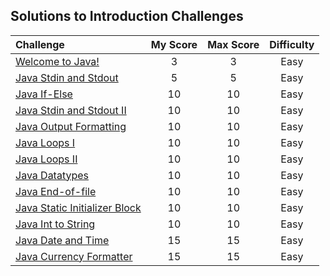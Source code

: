 ## Solutions to Introduction Challenges



| Challenge | My Score | Max Score | Difficulty |
| :--- | :---: | :---: | :---: |
| [Welcome to Java!](https://www.hackerrank.com/challenges/welcome-to-java) | 3 | 3 | Easy |
| [Java Stdin and Stdout](https://www.hackerrank.com/challenges/java-stdin-and-stdout-1) | 5 | 5 | Easy |
| [Java If-Else](https://www.hackerrank.com/challenges/java-if-else) | 10 | 10 | Easy |
| [Java Stdin and Stdout II](https://www.hackerrank.com/challenges/java-stdin-stdout) | 10 | 10 | Easy |
| [Java Output Formatting](https://www.hackerrank.com/challenges/java-output-formatting) | 10 | 10 | Easy |
| [Java Loops I](https://www.hackerrank.com/challenges/java-loops-i) | 10 | 10 | Easy |
| [Java Loops II](https://www.hackerrank.com/challenges/java-loops) | 10 | 10 | Easy |
| [Java Datatypes](https://www.hackerrank.com/challenges/java-datatypes) | 10 | 10 | Easy |
| [Java End-of-file](https://www.hackerrank.com/challenges/java-end-of-file) | 10 | 10 | Easy |
| [Java Static Initializer Block](https://www.hackerrank.com/challenges/java-static-initializer-block) | 10 | 10 | Easy |
| [Java Int to String](https://www.hackerrank.com/challenges/java-int-to-string) | 10 | 10 | Easy |
| [Java Date and Time](https://www.hackerrank.com/challenges/java-date-and-time) | 15 | 15 | Easy |
| [Java Currency Formatter](https://www.hackerrank.com/challenges/java-currency-formatter) | 15 | 15 | Easy |

